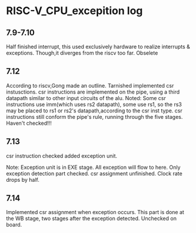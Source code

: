 # RISC-V_CPU_excepition log
## 7.9-7.10
Half finished interrupt, this used exclusively hardware to realize interrupts & exceptions. Though,it diverges from the riscv too far.
Obselete

## 7.12
According to riscv,Gong made an outline.
Tarnished implemented csr instusctions. csr instructions are implemented on the pipe, using a third datapath similar to other input circuits of the alu.
Noted: 
Some csr instructions use imm(which uses rs2 datapath), some use rs1, so the rs3 may be placed to rs1 or rs2's datapath,according to the csr inst type.
csr instructions still conform the pipe's rule, running through the five stages.
Haven't checked!!!

## 7.13
csr instruction checked
added exception unit.

Note:
Exception unit is in EXE stage. All exception will flow to here.
Only exception detection part checked.
csr assignment unfinished.
Clock rate drops by half.

## 7.14
Implemented csr assignment when exception occurs. This part is done at the WB stage, two stages after the exception detected.
Unchecked on board.

